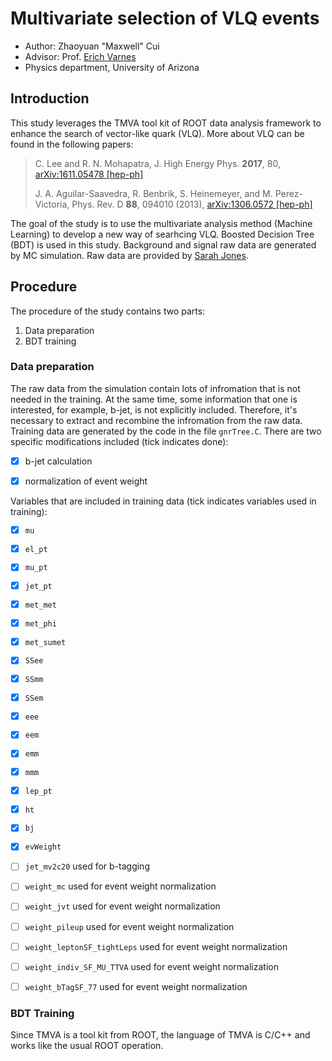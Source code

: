 # Multivariate selection of VLQ events
- Author: Zhaoyuan "Maxwell" Cui
- Advisor: Prof. [Erich Varnes](http://w3.physics.arizona.edu/people/erich-varnes)
- Physics department, University of Arizona 

## Introduction
This study leverages the TMVA tool kit of ROOT data analysis framework to enhance the search of vector-like quark (VLQ). More about VLQ can be found in the following papers:
> C. Lee and R. N. Mohapatra, J. High Energy Phys. **2017**, 80, [arXiv:1611.05478 [hep-ph]](https://arxiv.org/abs/1611.05478v1)
>
> J. A. Aguilar-Saavedra, R. Benbrik, S. Heinemeyer, and M. Perez-Victoria, Phys. Rev. D **88**, 094010 (2013), [arXiv:1306.0572 [hep-ph]](https://arxiv.org/abs/1306.0572v3)

The goal of the study is to use the multivariate analysis method (Machine Learning) to develop a new way of searhcing VLQ.
Boosted Decision Tree (BDT) is used in this study. Background and signal raw data are generated by MC simulation. 
Raw data are provided by [Sarah Jones](http://w3.physics.arizona.edu/people/sarah-jones).

## Procedure
The procedure of the study contains two parts:
1. Data preparation
1. BDT training

### Data preparation
The raw data from the simulation contain lots of infromation that is not needed in the training. At the same time, some information that one is interested, for example, b-jet, is not explicitly included. Therefore, it's necessary to extract and recombine the infromation from the raw data. Training data are generated by the code in the file `gnrTree.C`. There are two specific modifications included (tick indicates done):
- [x] b-jet calculation
- [x] normalization of event weight


Variables that are included in training data (tick indicates variables used in training):
- [x] `mu`
- [x] `el_pt`
- [x] `mu_pt`
- [x] `jet_pt`
- [x] `met_met`
- [x] `met_phi`
- [x] `met_sumet`
- [x] `SSee`
- [x] `SSmm`
- [x] `SSem`
- [x] `eee`
- [x] `eem`
- [x] `emm`
- [x] `mmm`
- [x] `lep_pt`
- [x] `ht`
- [x] `bj`
- [x] `evWeight`

- [ ] `jet_mv2c20` used for b-tagging
- [ ] `weight_mc`  used for event weight normalization
- [ ] `weight_jvt` used for event weight normalization
- [ ] `weight_pileup` used for event weight normalization
- [ ] `weight_leptonSF_tightLeps` used for event weight normalization
- [ ] `weight_indiv_SF_MU_TTVA` used for event weight normalization
- [ ] `weight_bTagSF_77` used for event weight normalization


### BDT Training
Since TMVA is a tool kit from ROOT, the language of TMVA is C/C++ and works like the usual ROOT operation.

